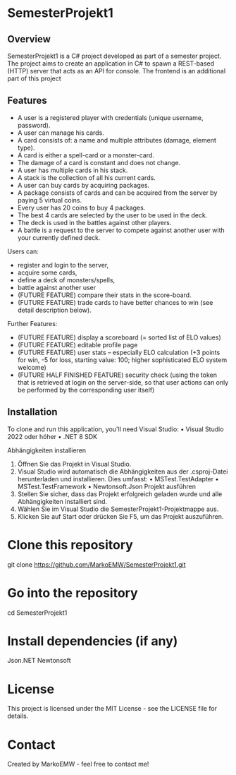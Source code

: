 # SemesterProjekt1

## Overview
SemesterProjekt1 is a C# project developed as part of a semester project. The project aims to create an application in C# to spawn a REST-based (HTTP) server that acts as an API for console. The frontend is an additional part of this project

## Features
- A user is a registered player with credentials (unique username, password).
- A user can manage his cards.
- A card consists of: a name and multiple attributes (damage, element type).
- A card is either a spell-card or a monster-card.
- The damage of a card is constant and does not change.
- A user has multiple cards in his stack.
- A stack is the collection of all his current cards.
- A user can buy cards by acquiring packages.
- A package consists of cards and can be acquired from the server by paying 5 virtual coins.
- Every user has 20 coins to buy 4 packages.
- The best 4 cards are selected by the user to be used in the deck.
- The deck is used in the battles against other players.
- A battle is a request to the server to compete against another user with your currently defined deck.

Users can:
- register and login to the server,
- acquire some cards,
- define a deck of monsters/spells,
- battle against another user
- (FUTURE FEATURE) compare their stats in the score-board.
- (FUTURE FEATURE) trade cards to have better chances to win (see detail description below).

Further Features:
- (FUTURE FEATURE)  display a scoreboard (= sorted list of ELO values)
- (FUTURE FEATURE)  editable profile page
- (FUTURE FEATURE)  user stats – especially ELO calculation (+3 points for win, -5 for loss, starting value: 100;
higher sophisticated ELO system welcome)
- (FUTURE HALF FINISHED FEATURE)  security check (using the token that is retrieved at login on the server-side, so that user
actions can only be performed by the corresponding user itself)


## Installation
To clone and run this application, you'll need Visual Studio:
•	Visual Studio 2022 oder höher
•	.NET 8 SDK

Abhängigkeiten installieren
1.	Öffnen Sie das Projekt in Visual Studio.
2.	Visual Studio wird automatisch die Abhängigkeiten aus der .csproj-Datei herunterladen und installieren. Dies umfasst:
•	MSTest.TestAdapter
•	MSTest.TestFramework
•	Newtonsoft.Json
Projekt ausführen
1.	Stellen Sie sicher, dass das Projekt erfolgreich geladen wurde und alle Abhängigkeiten installiert sind.
2.	Wählen Sie im Visual Studio die SemesterProjekt1-Projektmappe aus.
3.	Klicken Sie auf Start oder drücken Sie F5, um das Projekt auszuführen.


# Clone this repository
git clone https://github.com/MarkoEMW/SemesterProjekt1.git

# Go into the repository
cd SemesterProjekt1

# Install dependencies (if any)
Json.NET Newtonsoft

# License
This project is licensed under the MIT License - see the LICENSE file for details.

# Contact
Created by MarkoEMW - feel free to contact me!
